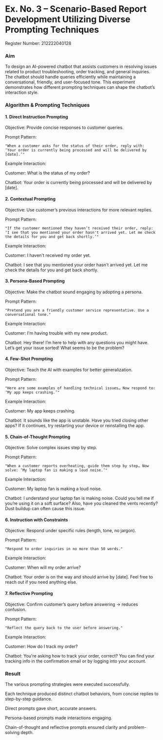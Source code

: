 # Ex. No. 3 – Scenario-Based Report Development Utilizing Diverse Prompting Techniques

 Register Number: 212222040128

### Aim

To design an AI-powered chatbot that assists customers in resolving issues related to product troubleshooting, order tracking, and general inquiries.
The chatbot should handle queries efficiently while maintaining a conversational, friendly, and user-focused tone.
This experiment demonstrates how different prompting techniques can shape the chatbot’s interaction style.

### Algorithm & Prompting Techniques
#### 1. Direct Instruction Prompting

Objective: Provide concise responses to customer queries.

Prompt Pattern:
```
"When a customer asks for the status of their order, reply with:
‘Your order is currently being processed and will be delivered by [date].’"
```
Example Interaction:

Customer: What is the status of my order?

Chatbot: Your order is currently being processed and will be delivered by [date].

#### 2. Contextual Prompting

Objective: Use customer’s previous interactions for more relevant replies.

Prompt Pattern:
```
"If the customer mentioned they haven’t received their order, reply:
‘I see that you mentioned your order hasn't arrived yet. Let me check the details for you and get back shortly.’"
```
Example Interaction:

Customer: I haven't received my order yet.

Chatbot: I see that you mentioned your order hasn't arrived yet. Let me check the details for you and get back shortly.

#### 3. Persona-Based Prompting

Objective: Make the chatbot sound engaging by adopting a persona.

Prompt Pattern:
```
"Pretend you are a friendly customer service representative. Use a conversational tone."
```
Example Interaction:

Customer: I'm having trouble with my new product.

Chatbot: Hey there! I’m here to help with any questions you might have. Let’s get your issue sorted! What seems to be the problem?

#### 4. Few-Shot Prompting

Objective: Teach the AI with examples for better generalization.

Prompt Pattern:
```
"Here are some examples of handling technical issues… Now respond to: ‘My app keeps crashing.’"
```
Example Interaction:

Customer: My app keeps crashing.

Chatbot: It sounds like the app is unstable. Have you tried closing other apps? If it continues, try restarting your device or reinstalling the app.

#### 5. Chain-of-Thought Prompting

Objective: Solve complex issues step by step.

Prompt Pattern:
```
"When a customer reports overheating, guide them step by step… Now solve: ‘My laptop fan is making a loud noise.’"
```
Example Interaction:

Customer: My laptop fan is making a loud noise.

Chatbot: I understand your laptop fan is making noise. Could you tell me if you’re using it on a soft surface? Also, have you cleaned the vents recently? Dust buildup can often cause this issue.

#### 6. Instruction with Constraints

Objective: Respond under specific rules (length, tone, no jargon).

Prompt Pattern:
```
"Respond to order inquiries in no more than 50 words."
```
Example Interaction:

Customer: When will my order arrive?

Chatbot: Your order is on the way and should arrive by [date]. Feel free to reach out if you need anything else.

#### 7. Reflective Prompting

Objective: Confirm customer’s query before answering → reduces confusion.

Prompt Pattern:
```
"Reflect the query back to the user before answering."
```
Example Interaction:

Customer: How do I track my order?

Chatbot: You're asking how to track your order, correct? You can find your tracking info in the confirmation email or by logging into your account.

### Result

The various prompting strategies were executed successfully.

Each technique produced distinct chatbot behaviors, from concise replies to step-by-step guidance.

Direct prompts gave short, accurate answers.

Persona-based prompts made interactions engaging.

Chain-of-thought and reflective prompts ensured clarity and problem-solving depth.
